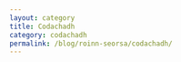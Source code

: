 ```yaml
---
layout: category
title: Codachadh
category: codachadh
permalink: /blog/roinn-seorsa/codachadh/
---
```

